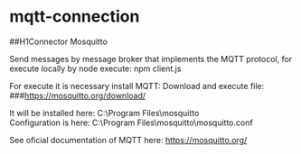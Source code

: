# mqtt-connection
##H1Connector Mosquitto

Send messages by message broker that implements the MQTT protocol,
for execute locally by node execute: npm client.js

For execute it is necessary install MQTT:
Download and execute file: ###https://mosquitto.org/download/

It will be installed here: C:\Program Files\mosquitto\
Configuration is here: C:\Program Files\mosquitto\mosquitto.conf


See oficial documentation of MQTT here: https://mosquitto.org/

